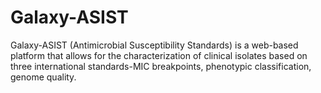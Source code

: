 # Galaxy-ASIST
Galaxy-ASIST (Antimicrobial Susceptibility Standards) is a web-based platform that allows for the characterization of clinical isolates based on three international standards-MIC breakpoints, phenotypic classification, genome quality. 
